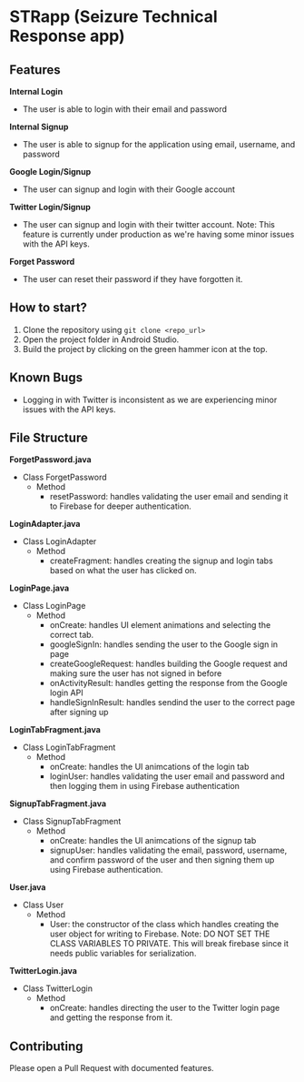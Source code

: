 # STRapp (Seizure Technical Response app) 

## Features

**Internal Login**
- The user is able to login with their email and password

**Internal Signup**
- The user is able to signup for the application using email, username, and password

**Google Login/Signup**
- The user can signup and login with their Google account

**Twitter Login/Signup**
- The user can signup and login with their twitter account. Note: This feature is currently under production as we're having some minor issues with the API keys.

**Forget Password**
- The user can reset their password if they have forgotten it.


## How to start?

1. Clone the repository using  ` git clone <repo_url> `
2. Open the project folder in Android Studio.
3. Build the project by clicking on the green hammer icon at the top.


## Known Bugs
- Logging in with Twitter is inconsistent as we are experiencing minor issues with the API keys.

## File Structure

**ForgetPassword.java**
- Class ForgetPassword
  - Method
    - resetPassword: handles validating the user email and sending it to Firebase for deeper authentication.

**LoginAdapter.java**
- Class LoginAdapter
  - Method
    - createFragment: handles creating the signup and login tabs based on what the user has clicked on.

**LoginPage.java**
- Class LoginPage
  - Method
    - onCreate: handles UI element animations and selecting the correct tab.
    - googleSignIn: handles sending the user to the Google sign in page
    - createGoogleRequest: handles building the Google request and making sure the user has not signed in before
    - onActivityResult: handles getting the response from the Google login API
    - handleSignInResult: handles sendind the user to the correct page after signing up    

**LoginTabFragment.java**
- Class LoginTabFragment
  - Method
    - onCreate: handles the UI animcations of the login tab
    - loginUser: handles validating the user email and password and then logging them in using Firebase authentication

**SignupTabFragment.java**
- Class SignupTabFragment
  - Method
    - onCreate: handles the UI animcations of the signup tab
    - signupUser: handles validating the email, password, username, and confirm password of the user and then signing them up using Firebase authentication.

**User.java**
- Class User
  - Method
    - User: the constructor of the class which handles creating the user object for writing to Firebase. Note: DO NOT SET THE CLASS VARIABLES TO PRIVATE. This will break firebase since it needs public variables for serialization.

**TwitterLogin.java**
- Class TwitterLogin
  - Method
    - onCreate: handles directing the user to the Twitter login page and getting the response from it.




## Contributing
Please open a Pull Request with documented features.